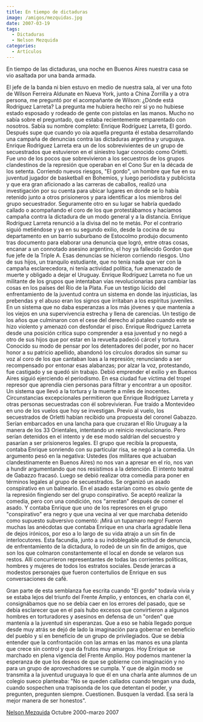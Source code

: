 ```yaml
---
title: En tiempo de dictaduras
image: /amigos/mezquidas.jpg
date: 2007-03-19
tags:
  - Dictaduras
  - Nelson Mezquida
categories:
  - Artículos
---
```

En tiempo de las dictaduras, una noche en Buenos Aires nuestra casa se vio
asaltada por una banda armada.
<!-- more -->
El jefe de la banda ni bien estuvo en medio
de nuestra sala, al ver una foto de Wilson Ferreira Aldunate en Nueva York,
junto a China Zorrilla y a otra persona, me preguntó por el acompañante de
Wilson: ¿Dónde está Rodríguez Larreta? La pregunta me hubiera hecho reír si
yo no hubiese estado esposado y rodeado de gente con pistolas en las manos.
Mucho no sabía sobre el preguntado, que estaba recientemente emparentado con
nosotros. Sabía su nombre completo: Enrique Rodríguez Larreta, El gordo.
Después supe que cuando yo oía aquella pregunta él estaba desarrollando una
campaña de denuncias contra las dictaduras argentina y uruguaya.
Enrique Rodríguez Larreta era un de los sobrevivientes de un grupo de
secuestrados que estuvieron en el siniestro lugar conocido como Orletti. Fue
uno de los pocos que sobrevivieron a los secuestros de los grupos
clandestinos de la represión que operaban en el Cono Sur en la década de los
setenta.
Corriendo nuevos riesgos, "El gordo", un hombre que fue en su juventud
jugador de basketball en Bohemios, y luego periodista y publicista y que era
gran aficionado a las carreras de caballos, realizó una investigación por su
cuenta para ubicar lugares en donde se lo había retenido junto a otros
prisioneros y para identificar a los miembros del grupo secuestrador.
Seguramente otro en su lugar se habría quedado callado o acompañando el coro
de los que protestábamos y hacíamos campaña contra la dictadura de un modo
general y a la distancia. Enrique Rodríguez Larreta renunció a la divisa del
no te metás. Por el contrario siguió metiéndose y ya en su segundo exilio,
desde la cocina de su departamento en un barrio suburbano de Estocolmo
produjo documento tras documento para elaborar una denuncia que logró, entre
otras cosas, encanar a un connotado asesino argentino, el hoy ya fallecido
Gordon que fue jefe de la Triple A.
Esas denuncias se hicieron corriendo riesgos. Uno de sus hijos, un tranquilo
estudiante, que no tenía nada que ver con la campaña esclarecedora, ni tenía
actividad política, fue amenazado de muerte y obligado a dejar el Uruguay.
Enrique Rodríguez Larreta no fue un militante de los grupos que intentaban
vías revolucionarias para cambiar las cosas en los países del Río de la
Plata. Fue un testigo lúcido del enfrentamiento de la juventud contra un
sistema en donde las injusticias, las prebendas y el abuso eran los signos
que irritaban a los espíritus juveniles. En un sistema que no daba
esperanzas a los más jóvenes y que mantenía a los viejos en una
supervivencia estrecha y llena de carencias. Un testigo de los años que
culminaron con el cese del derecho al pataleo cuando este se hizo violento y
amenazó con desfondar el piso.
Enrique Rodríguez Larreta desde una posición crítica supo comprender a esa
juventud y no negó a otro de sus hijos que por estar en la revuelta padeció
cárcel y tortura.
Conocido su modo de pensar por los detentadores del poder, por no hacer
honor a su patricio apellido, abandonó los círculos dorados sin sumar su voz
al coro de los que cantaban loas a la represión; renunciando a ser
recompensado por entonar esas alabanzas; por alzar la voz, protestando, fue
castigado y se quedó sin trabajo.
Debió emprender el exilio y en Buenos Aires siguió ejerciendo el periodismo.
En esa ciudad fue víctima del tropel represor que aprendía cien personas
para filtrar y encontrar a un opositor. Un sistema que llevó a la tortura y
la muerte a miles de inocentes. Circunstancias excepcionales permitieron que
Enrique Rodríguez Larreta y otras personas secuestradas con él
sobrevivieran. Fue traído a Montevideo en uno de los vuelos que hoy se
investigan. Previo al vuelo, los secuestrados de Orletti habían recibido una
propuesta del coronel Gabazzo.
Serían embarcados en una lancha para que cruzaran el Río Uruguay a la manera
de los 33 Orientales, intentando un reinicio revolucionario. Pero serían
detenidos en el intento y de ese modo saldrían del secuestro y pasarían a
ser prisioneros legales. El grupo que recibía la propuesta, contaba Enrique
sonriendo con su particular risa, se negó a la comedia. Un argumento pesó en
la negativa: Ustedes (los militares que actuaban clandestinamente en Buenos
Aires) no nos van a apresar en el río, nos van a hundir argumentando que nos
resistimos a la detención. El intento teatral de Gabazzo fracasó. Luego se
debió realizar otra comedia para poner en términos legales al grupo de
secuestrados. Se organizó un asado conspirativo en un balneario. En el asado
estarían como es obvio gente de la represión fingiendo ser del grupo
conspirativo. Se aceptó realizar la comedia, pero con una condición, nos
"arrestan" después de comer el asado. Y contaba Enrique que uno de los
represores en el grupo "conspirativo" era negro y que una vecina al ver que
marchaba detenido como supuesto subversivo comentó: ¡Mirá un tupamaro negro!
Fueron muchas las anécdotas que contaba Enrique en una charla agradable
llena de dejos irónicos, por eso a lo largo de su vida atrajo a un sin fin
de interlocutores. Esta facundia, junto a su indoblegable actitud de
denuncia, de enfrentamiento de la dictadura, lo rodeó de un sin fin de
amigos, que son los que colmaron constantemente el local en donde se velaron
sus restos. Allí concurrieron representantes de todas las corrientes
políticas, hombres y mujeres de todos los estratos sociales. Desde jerarcas
a modestos personajes que fueron contertulios de Enrique en sus
conversaciones de café.

Gran parte de esta semblanza fue escrita cuando "El gordo" todavía vivía y
se estaba lejos del triunfo del Frente Amplio, y entonces, en charla con él,
consignábamos que no se debía caer en los errores del pasado, que se debía
esclarecer que en el país hubo excesos que convirtieron a algunos hombres en
torturadores y asesinos en defensa de un "orden" que mantenía a la juventud
sin esperanzas. Que a eso se había llegado porque desde muy atrás se dejó de
lado la imaginación para gobernar en beneficio del pueblo y sí en beneficio
de un grupo de privilegiados. Que se debía entender que la confrontación con
las armas en las manos es una planta que crece sin control y que da frutos
muy amargos.
Hoy Enrique se marchado en plena vigencia del Frente Amplio. Hoy podemos
mantener la esperanza de que los deseos de que se gobierne con imaginación y
no para un grupo de aprovechadores se cumpla.
Y que de algún modo se transmita a la juventud uruguaya lo que él en una
charla ante alumnos de un colegio sueco planteaba: "No se queden callados
cuando tengan una duda, cuando sospechen una trapisonda de los que detentan
el poder, y pregunten, pregunten siempre. Cuestionen. Busquen la verdad. Esa
será la mejor manera de ser honestos".

[Nelson Mezquida](/amigos/12-mezquidas.md)
Octubre 2000-marzo 2007
